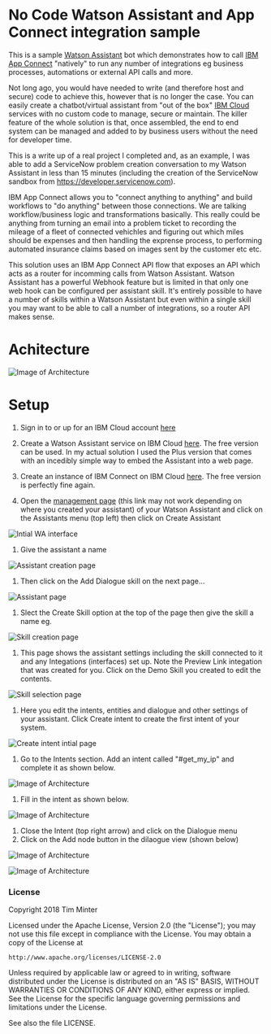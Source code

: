 # No Code Watson Assistant and App Connect integration sample

This is a sample [Watson Assistant](https://cloud.ibm.com/catalog/services/watson-assistant) bot which demonstrates how to call [IBM App Connect](https://cloud.ibm.com/catalog/services/app-connect) "natively" to run any number of integrations eg business processes, automations or external API calls and more. 

Not long ago, you would have needed to write (and therefore host and secure) code to achieve this, however that is no longer the case. You can easily create a chatbot/virtual assistant from "out of the box" [IBM Cloud](https://cloud.ibm.com) services with no custom code to manage, secure or maintain. The killer feature of the whole solution is that, once assembled, the end to end system can be managed and added to by business users without the need for developer time.

This is a write up of a real project I completed and, as an example, I was able to add a ServiceNow problem creation conversation to my Watson Assistant in less than 15 minutes (including the creation of the ServiceNow sandbox from https://developer.servicenow.com).

IBM App Connect allows you to "connect anything to anything" and build workflows to "do anything" between those connections. We are talking workflow/business logic and transformations basically. This really could be anything from turning an email into a problem ticket to recording the mileage of a fleet of connected vehichles and figuring out which miles should be expenses and then handling the exprense process, to performing automated insurance claims based on images sent by the customer etc etc.

This solution uses an IBM App Connect API flow that exposes an API which acts as a router for incomming calls from Watson Assistant. Watson Assistant has a powerful Webhook feature but is limited in that only one web hook can be configured per assistant skill. It's entirely possible to have a number of skills within a Watson Assistant but even within a single skill you may want to be able to call a number of integrations, so a router API makes sense. 

# Achitecture

![Image of Architecture](/images/Architecture.png)

# Setup

1. Sign in to or up for an IBM Cloud account [here](https://cloud.ibm.com)

1. Create a Watson Assistant service on IBM Cloud [here](https://cloud.ibm.com/catalog/services/watson-assistant).
The free version can be used. In my actual solution I used the Plus version that comes with an incedibly simple way to embed the Assistant into a web page.

1. Create an instance of IBM Connect on IBM Cloud [here](https://cloud.ibm.com/catalog/services/app-connect).
The free version is perfectly fine again.

1. Open the [management page](https://us-south.assistant.watson.cloud.ibm.com) (this link may not work depending on where you created your assistant) of your Watson Assistant and click on the Assistants menu (top left) then click on Create Assistant

![Intial WA interface](/images/initalcreateassistant.png)

1. Give the assistant a name

![Assistant creation page](/images/createassistantdetails.png)

1. Then click on the Add Dialogue skill on the next page...

![Assistant page](/images/createassistant.png)

1. Slect the Create Skill option at the top of the page then give the skill a name eg.

![Skill creation page](/images/createskill.png)

1. This page shows the assistant settings including the skill connected to it and any Integations (interfaces) set up. Note the Preview Link integation that was created for you. Click on the Demo Skill you created to edit the contents.

![Skill selection page](/images/editskill.png)

1. Here you edit the intents, entities and dialogue and other settings of your assistant. Click Create intent to create the first intent of your system.

![Create intent intial page](/images/createintentsplash.png)

1. Go to the Intents section. Add an intent called "#get_my_ip" and complete it as shown below.

![Image of Architecture](/images/createintent.png)

1. Fill in the intent as shown below.

![Image of Architecture](/images/defineintent.png)

1. Close the Intent (top right arrow) and click on the Dialogue menu
1. Click on the Add node button in the dilaogue view (shown below)

![Image of Architecture](/images/initialdialgue.png)


![Image of Architecture](/images/initialdialguesettings.png)

### License

Copyright 2018 Tim Minter

Licensed under the Apache License, Version 2.0 (the "License");
you may not use this file except in compliance with the License.
You may obtain a copy of the License at

    http://www.apache.org/licenses/LICENSE-2.0

Unless required by applicable law or agreed to in writing, software
distributed under the License is distributed on an "AS IS" BASIS,
WITHOUT WARRANTIES OR CONDITIONS OF ANY KIND, either express or implied.
See the License for the specific language governing permissions and
limitations under the License.

See also the file LICENSE.
